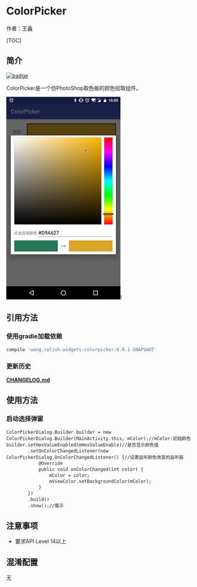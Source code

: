 # ColorPicker

作者：王鑫

[TOC]
## 简介

[![badge](https://jitpack.io/v/relish-wang/ColorPicker.svg)](https://jitpack.io/#relish-wang/ColorPicker)

ColorPicker是一个仿PhotoShop取色板的颜色拾取组件。

![主界面](./image/image.png)!

## 引用方法

### 使用gradle加载依赖

```groovy
compile 'wang.relish.widgets:colorpicker:0.0.1-SNAPSHOT'
```

### 更新历史

[**CHANGELOG.md**](CHANGELOG.md)

## 使用方法

### 启动选择弹窗
```
ColorPickerDialog.Builder builder = new ColorPickerDialog.Builder(MainActivity.this, mColor);//mColor:初始颜色
builder.setHexValueEnabled(mHexValueEnable)//是否显示颜色值
        .setOnColorChangedListener(new ColorPickerDialog.OnColorChangedListener() {//设置监听颜色改变的监听器
            @Override
            public void onColorChanged(int color) {
                mColor = color;
                mViewColor.setBackgroundColor(mColor);
            }
        })
        .build()
        .show();//展示
```

## 注意事项

- 要求API Level 14以上


## 混淆配置

无
